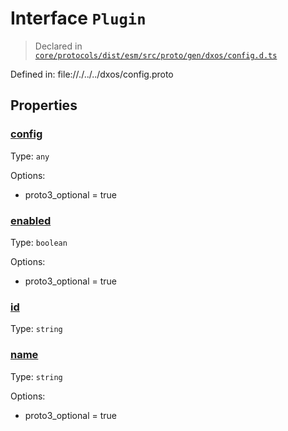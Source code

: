 # Interface `Plugin`
> Declared in [`core/protocols/dist/esm/src/proto/gen/dxos/config.d.ts`]()

Defined in:
   file://./../../dxos/config.proto
## Properties
### [config]()
Type: <code>any</code>

Options:
  - proto3_optional = true

### [enabled]()
Type: <code>boolean</code>

Options:
  - proto3_optional = true

### [id]()
Type: <code>string</code>



### [name]()
Type: <code>string</code>

Options:
  - proto3_optional = true

    